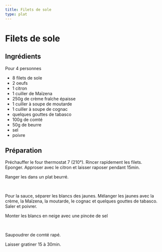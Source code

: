 ```yaml
---
title: Filets de sole
type: plat
---
```


# Filets de sole

<div class="ingredients" markdown="1">

## Ingrédients
 
Pour 4 personnes
 - 8 filets de sole
 - 2 oeufs
 - 1 citron
 - 1 cuiller de Maïzena
 - 250g de crème fraîche épaisse
 - 1 cuiller à soupe de moutarde
 - 1 cuiller à soupe de cognac
 - quelques gouttes de tabasco
 - 100g de comté
 - 50g de beurre
 - sel
 - poivre

</div>

<div class="preparation" markdown="1">

## Préparation

Préchauffer le four thermostat 7 (210°). Rincer rapidement les filets. Eponger. Approser avec le citron et laisser raposer pendant 15min.

Ranger les dans un plat beurré.

<br>

Pour la sauce, séparer les blancs des jaunes. Mélanger les jaunes avec la crème, la Maïzena, la moutarde, le cognac et quelques gouttes de tabasco. Saler et poivrer.

Monter les blancs en neige avec une pincée de sel

<br>

Saupoudrer de comté rapé.

Laisser gratiner 15 à 30min.

</div>